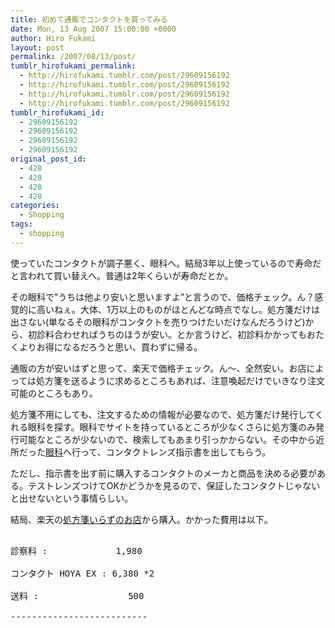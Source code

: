 ```yaml
---
title: 初めて通販でコンタクトを買ってみる
date: Mon, 13 Aug 2007 15:00:00 +0000
author: Hiro Fukami
layout: post
permalink: /2007/08/13/post/
tumblr_hirofukami_permalink:
  - http://hirofukami.tumblr.com/post/29609156192
  - http://hirofukami.tumblr.com/post/29609156192
  - http://hirofukami.tumblr.com/post/29609156192
  - http://hirofukami.tumblr.com/post/29609156192
tumblr_hirofukami_id:
  - 29609156192
  - 29609156192
  - 29609156192
  - 29609156192
original_post_id:
  - 428
  - 428
  - 428
  - 428
categories:
  - Shopping
tags:
  - shopping
---
```

<div class="section">
  <p>
    使っていたコンタクトが調子悪く、眼科へ。結局3年以上使っているので寿命だと言われて買い替えへ。普通は2年くらいが寿命だとか。
  </p>
  
  <p>
    その眼科で&#8221;うちは他より安いと思いますよ&#8221;と言うので、価格チェック。ん？感覚的に高いねぇ。大体、1万以上のものがほとんどな時点でなし。処方箋だけは出さない(単なるその眼科がコンタクトを売りつけたいだけなんだろうけど)から、初診料合わせればうちのほうが安い。とか言うけど、初診料かかってもおたくよりお得になるだろうと思い、買わずに帰る。
  </p>
  
  <p>
    通販の方が安いはずと思って、楽天で価格チェック。ん～、全然安い。お店によっては処方箋を送るように求めるところもあれば、注意喚起だけでいきなり注文可能のところもあり。
  </p>
  
  <p>
    処方箋不用にしても、注文するための情報が必要なので、処方箋だけ発行してくれる眼科を探す。眼科でサイトを持っているところが少なくさらに処方箋のみ発行可能なところが少ないので、検索してもあまり引っかからない。その中から近所だった<a href="http://www.smile-eye.com/" target="_blank">眼科</a>へ行って、コンタクトレンズ指示書を出してもらう。
  </p>
  
  <p>
    ただし、指示書を出す前に購入するコンタクトのメーカと商品を決める必要がある。テストレンズつけてOKかどうかを見るので、保証したコンタクトじゃないと出せないという事情らしい。
  </p>
  
  <p>
    結局、楽天の<a href="http://www.rakuten.ne.jp/gold/so-so/" target="_blank">処方箋いらずのお店</a>から購入。かかった費用は以下。
  </p>
  
  <pre>

診察料 :             1,980

コンタクト HOYA EX : 6,380 *2

送料 :                 500

-------------------------- </pre>
</div>